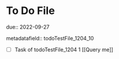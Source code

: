 # To Do File

due:: 2022-09-27

metadatafield:: todoTestFile_1204_10

- [ ] Task of todoTestFile_1204 1 [[Query me]]
